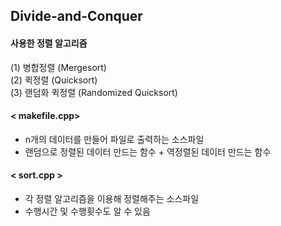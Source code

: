 ## Divide-and-Conquer
#### 사용한 정렬 알고리즘

(1) 병합정렬 (Mergesort)        
(2) 퀵정렬 (Quicksort)          
(3) 랜덤화 퀵정렬 (Randomized Quicksort)         

#### < makefile.cpp>
- n개의 데이터를 만들어 파일로 출력하는 소스파일           
- 랜덤으로 정렬된 데이터 만드는 함수 + 역정렬된 데이터 만드는 함수           

#### < sort.cpp >
- 각 정렬 알고리즘을 이용해 정렬해주는 소스파일         
- 수행시간 및 수행횟수도 알 수 있음          
